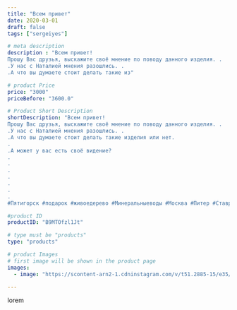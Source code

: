 ```yaml
---
title: "Всем привет"
date: 2020-03-01
draft: false
tags: ["sergeiyes"]

# meta description
description : "Всем привет! 
Прошу Вас друзья, выскажите своё мнение по поводу данного изделия. .
.У нас с Наталией мнения разошлись. .
.А что вы думаете стоит делать такие из"

# product Price
price: "3000"
priceBefore: "3600.0"

# Product Short Description
shortDescription: "Всем привет! 
Прошу Вас друзья, выскажите своё мнение по поводу данного изделия. .
.У нас с Наталией мнения разошлись. .
.А что вы думаете стоит делать такие изделия или нет.
.
.А может у вас есть своё видение?
.
.
.
.
.
.
.
#Пятигорск #подарок #живоедерево #Минеральныеводы #Москва #Питер #Ставрополь #Сочи #Симферополь #Севастополь #Анапа #Краснодар #Екатеринбург #Челябинск #Ессентуки #Железноводск #Кисловодск #Ростовнадону #gruppazahvata #крым #sergeystar  #Волгоград #резьбаподереву #живоедерево #икона"

#product ID
productID: "B9MTOfzl1Jt"

# type must be "products"
type: "products"

# product Images
# first image will be shown in the product page
images:
  - image: "https://scontent-arn2-1.cdninstagram.com/v/t51.2885-15/e35/87758570_569997020257571_4362531267869262838_n.jpg?tp=1&_nc_ht=scontent-arn2-1.cdninstagram.com&_nc_cat=111&_nc_ohc=Xc4Wixn4T8wAX_zCTFt&ccb=7-4&oh=629d48e0ffb851b52592ffb98206cae6&oe=60845A9B&_nc_sid=86f79a&ig_cache_key=MjI1NTI2MjA3MjUxMzcxMjc0OQ%3D%3D.2-ccb7-4"

---
```

lorem
